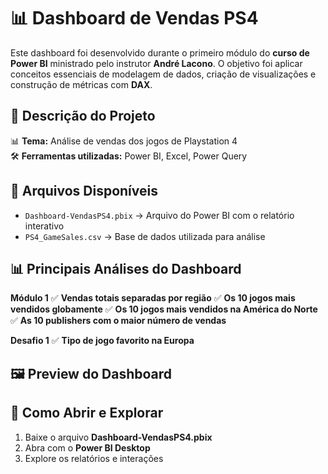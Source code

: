 # 📊 Dashboard de Vendas PS4 

Este dashboard foi desenvolvido durante o primeiro módulo do **curso de Power BI** ministrado pelo instrutor **André Lacono**. O objetivo foi aplicar conceitos essenciais de modelagem de dados, criação de visualizações e construção de métricas com **DAX**.  

## 📌 **Descrição do Projeto**  
📊 **Tema:** Análise de vendas dos jogos de Playstation 4   
🛠️ **Ferramentas utilizadas:** Power BI, Excel, Power Query  

## 📂 **Arquivos Disponíveis**  
- `Dashboard-VendasPS4.pbix` → Arquivo do Power BI com o relatório interativo  
- `PS4_GameSales.csv` → Base de dados utilizada para análise    

## 📊 **Principais Análises do Dashboard**

**Módulo 1**
✅ **Vendas totais separadas por região** 
✅ **Os 10 jogos mais vendidos globamente** 
✅ **Os 10 jogos mais vendidos na América do Norte**
✅ **As 10 publishers com o maior número de vendas**

**Desafio 1**
✅ **Tipo de jogo favorito na Europa** 

## 🖼 **Preview do Dashboard**  
 

## 🔗 **Como Abrir e Explorar**  
1. Baixe o arquivo **Dashboard-VendasPS4.pbix**  
2. Abra com o **Power BI Desktop**  
3. Explore os relatórios e interações  

